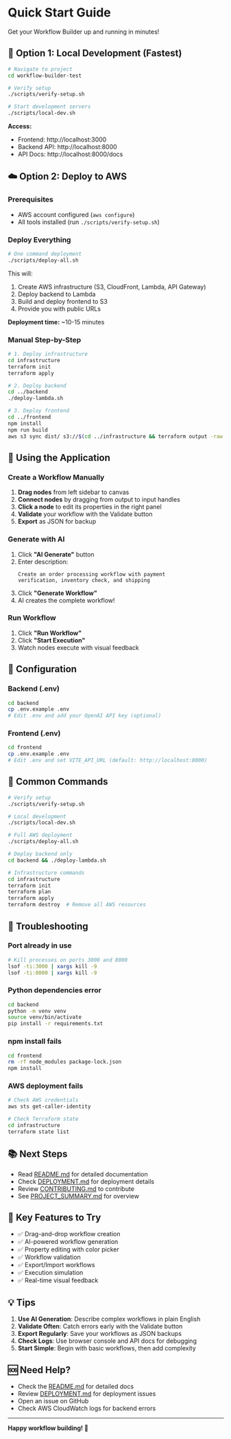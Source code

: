 # Quick Start Guide

Get your Workflow Builder up and running in minutes!

## 🚀 Option 1: Local Development (Fastest)

```bash
# Navigate to project
cd workflow-builder-test

# Verify setup
./scripts/verify-setup.sh

# Start development servers
./scripts/local-dev.sh
```

**Access:**
- Frontend: http://localhost:3000
- Backend API: http://localhost:8000
- API Docs: http://localhost:8000/docs

## ☁️ Option 2: Deploy to AWS

### Prerequisites
- AWS account configured (`aws configure`)
- All tools installed (run `./scripts/verify-setup.sh`)

### Deploy Everything

```bash
# One command deployment
./scripts/deploy-all.sh
```

This will:
1. Create AWS infrastructure (S3, CloudFront, Lambda, API Gateway)
2. Deploy backend to Lambda
3. Build and deploy frontend to S3
4. Provide you with public URLs

**Deployment time:** ~10-15 minutes

### Manual Step-by-Step

```bash
# 1. Deploy infrastructure
cd infrastructure
terraform init
terraform apply

# 2. Deploy backend
cd ../backend
./deploy-lambda.sh

# 3. Deploy frontend
cd ../frontend
npm install
npm run build
aws s3 sync dist/ s3://$(cd ../infrastructure && terraform output -raw frontend_bucket_name)/ --delete
```

## 🎨 Using the Application

### Create a Workflow Manually

1. **Drag nodes** from left sidebar to canvas
2. **Connect nodes** by dragging from output to input handles
3. **Click a node** to edit its properties in the right panel
4. **Validate** your workflow with the Validate button
5. **Export** as JSON for backup

### Generate with AI

1. Click **"AI Generate"** button
2. Enter description: 
   ```
   Create an order processing workflow with payment 
   verification, inventory check, and shipping
   ```
3. Click **"Generate Workflow"**
4. AI creates the complete workflow!

### Run Workflow

1. Click **"Run Workflow"**
2. Click **"Start Execution"**
3. Watch nodes execute with visual feedback

## 🔧 Configuration

### Backend (.env)
```bash
cd backend
cp .env.example .env
# Edit .env and add your OpenAI API key (optional)
```

### Frontend (.env)
```bash
cd frontend
cp .env.example .env
# Edit .env and set VITE_API_URL (default: http://localhost:8000)
```

## 📝 Common Commands

```bash
# Verify setup
./scripts/verify-setup.sh

# Local development
./scripts/local-dev.sh

# Full AWS deployment
./scripts/deploy-all.sh

# Deploy backend only
cd backend && ./deploy-lambda.sh

# Infrastructure commands
cd infrastructure
terraform init
terraform plan
terraform apply
terraform destroy  # Remove all AWS resources
```

## 🐛 Troubleshooting

### Port already in use
```bash
# Kill processes on ports 3000 and 8000
lsof -ti:3000 | xargs kill -9
lsof -ti:8000 | xargs kill -9
```

### Python dependencies error
```bash
cd backend
python -m venv venv
source venv/bin/activate
pip install -r requirements.txt
```

### npm install fails
```bash
cd frontend
rm -rf node_modules package-lock.json
npm install
```

### AWS deployment fails
```bash
# Check AWS credentials
aws sts get-caller-identity

# Check Terraform state
cd infrastructure
terraform state list
```

## 📚 Next Steps

- Read [README.md](README.md) for detailed documentation
- Check [DEPLOYMENT.md](DEPLOYMENT.md) for deployment details
- Review [CONTRIBUTING.md](CONTRIBUTING.md) to contribute
- See [PROJECT_SUMMARY.md](PROJECT_SUMMARY.md) for overview

## 🎯 Key Features to Try

- ✅ Drag-and-drop workflow creation
- ✅ AI-powered workflow generation
- ✅ Property editing with color picker
- ✅ Workflow validation
- ✅ Export/Import workflows
- ✅ Execution simulation
- ✅ Real-time visual feedback

## 💡 Tips

1. **Use AI Generation**: Describe complex workflows in plain English
2. **Validate Often**: Catch errors early with the Validate button
3. **Export Regularly**: Save your workflows as JSON backups
4. **Check Logs**: Use browser console and API docs for debugging
5. **Start Simple**: Begin with basic workflows, then add complexity

## 🆘 Need Help?

- Check the [README.md](README.md) for detailed docs
- Review [DEPLOYMENT.md](DEPLOYMENT.md) for deployment issues
- Open an issue on GitHub
- Check AWS CloudWatch logs for backend errors

---

**Happy workflow building! 🎉**
